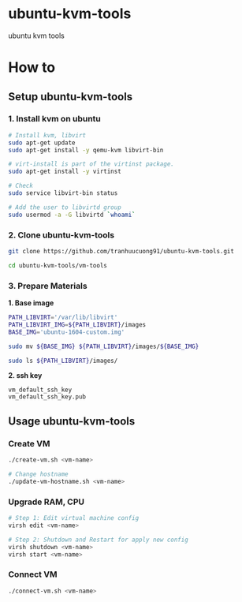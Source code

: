 # ubuntu-kvm-tools
ubuntu kvm tools

# How to
## Setup ubuntu-kvm-tools
### 1. Install kvm on ubuntu
```sh
# Install kvm, libvirt
sudo apt-get update
sudo apt-get install -y qemu-kvm libvirt-bin

# virt-install is part of the virtinst package.
sudo apt-get install -y virtinst

# Check
sudo service libvirt-bin status

# Add the user to libvirtd group
sudo usermod -a -G libvirtd `whoami`
```

### 2. Clone ubuntu-kvm-tools
```sh
git clone https://github.com/tranhuucuong91/ubuntu-kvm-tools.git
```

```sh
cd ubuntu-kvm-tools/vm-tools
```

### 3. Prepare Materials
**1. Base image**

```sh
PATH_LIBVIRT='/var/lib/libvirt'
PATH_LIBVIRT_IMG=${PATH_LIBVIRT}/images
BASE_IMG='ubuntu-1604-custom.img'

sudo mv ${BASE_IMG} ${PATH_LIBVIRT}/images/${BASE_IMG}

sudo ls ${PATH_LIBVIRT}/images/
```

**2. ssh key**
```
vm_default_ssh_key
vm_default_ssh_key.pub
```


## Usage ubuntu-kvm-tools
### Create VM
```sh
./create-vm.sh <vm-name>

# Change hostname
./update-vm-hostname.sh <vm-name>
```

### Upgrade RAM, CPU
```sh
# Step 1: Edit virtual machine config
virsh edit <vm-name>

# Step 2: Shutdown and Restart for apply new config
virsh shutdown <vm-name>
virsh start <vm-name>
```

### Connect VM
```sh
./connect-vm.sh <vm-name>
```
